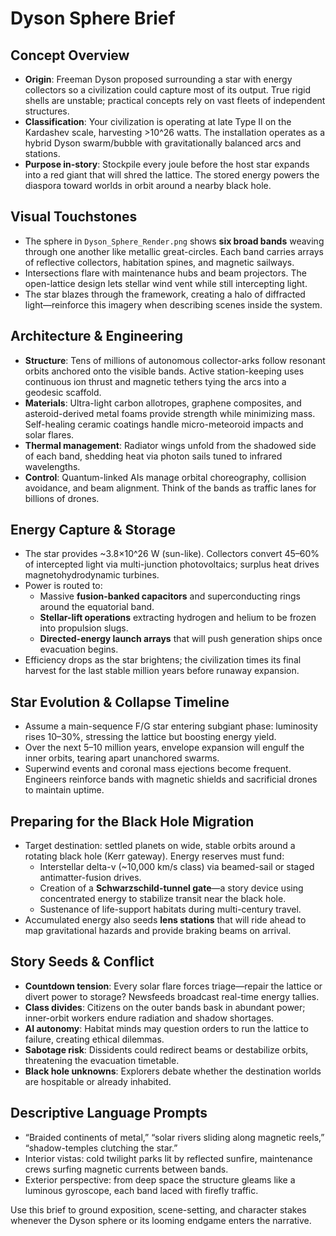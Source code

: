 # Dyson Sphere Brief

## Concept Overview
- **Origin**: Freeman Dyson proposed surrounding a star with energy collectors so a civilization could capture most of its output. True rigid shells are unstable; practical concepts rely on vast fleets of independent structures.
- **Classification**: Your civilization is operating at late Type II on the Kardashev scale, harvesting >10^26 watts. The installation operates as a hybrid Dyson swarm/bubble with gravitationally balanced arcs and stations.
- **Purpose in-story**: Stockpile every joule before the host star expands into a red giant that will shred the lattice. The stored energy powers the diaspora toward worlds in orbit around a nearby black hole.

## Visual Touchstones
- The sphere in `Dyson_Sphere_Render.png` shows **six broad bands** weaving through one another like metallic great-circles. Each band carries arrays of reflective collectors, habitation spines, and magnetic sailways.
- Intersections flare with maintenance hubs and beam projectors. The open-lattice design lets stellar wind vent while still intercepting light.
- The star blazes through the framework, creating a halo of diffracted light—reinforce this imagery when describing scenes inside the system.

## Architecture & Engineering
- **Structure**: Tens of millions of autonomous collector-arks follow resonant orbits anchored onto the visible bands. Active station-keeping uses continuous ion thrust and magnetic tethers tying the arcs into a geodesic scaffold.
- **Materials**: Ultra-light carbon allotropes, graphene composites, and asteroid-derived metal foams provide strength while minimizing mass. Self-healing ceramic coatings handle micro-meteoroid impacts and solar flares.
- **Thermal management**: Radiator wings unfold from the shadowed side of each band, shedding heat via photon sails tuned to infrared wavelengths.
- **Control**: Quantum-linked AIs manage orbital choreography, collision avoidance, and beam alignment. Think of the bands as traffic lanes for billions of drones.

## Energy Capture & Storage
- The star provides ~3.8×10^26 W (sun-like). Collectors convert 45–60% of intercepted light via multi-junction photovoltaics; surplus heat drives magnetohydrodynamic turbines.
- Power is routed to:
  - Massive **fusion-banked capacitors** and superconducting rings around the equatorial band.
  - **Stellar-lift operations** extracting hydrogen and helium to be frozen into propulsion slugs.
  - **Directed-energy launch arrays** that will push generation ships once evacuation begins.
- Efficiency drops as the star brightens; the civilization times its final harvest for the last stable million years before runaway expansion.

## Star Evolution & Collapse Timeline
- Assume a main-sequence F/G star entering subgiant phase: luminosity rises 10–30%, stressing the lattice but boosting energy yield.
- Over the next 5–10 million years, envelope expansion will engulf the inner orbits, tearing apart unanchored swarms.
- Superwind events and coronal mass ejections become frequent. Engineers reinforce bands with magnetic shields and sacrificial drones to maintain uptime.

## Preparing for the Black Hole Migration
- Target destination: settled planets on wide, stable orbits around a rotating black hole (Kerr gateway). Energy reserves must fund:
  - Interstellar delta-v (~10,000 km/s class) via beamed-sail or staged antimatter-fusion drives.
  - Creation of a **Schwarzschild-tunnel gate**—a story device using concentrated energy to stabilize transit near the black hole.
  - Sustenance of life-support habitats during multi-century travel.
- Accumulated energy also seeds **lens stations** that will ride ahead to map gravitational hazards and provide braking beams on arrival.

## Story Seeds & Conflict
- **Countdown tension**: Every solar flare forces triage—repair the lattice or divert power to storage? Newsfeeds broadcast real-time energy tallies.
- **Class divides**: Citizens on the outer bands bask in abundant power; inner-orbit workers endure radiation and shadow shortages.
- **AI autonomy**: Habitat minds may question orders to run the lattice to failure, creating ethical dilemmas.
- **Sabotage risk**: Dissidents could redirect beams or destabilize orbits, threatening the evacuation timetable.
- **Black hole unknowns**: Explorers debate whether the destination worlds are hospitable or already inhabited.

## Descriptive Language Prompts
- “Braided continents of metal,” “solar rivers sliding along magnetic reels,” “shadow-temples clutching the star.”
- Interior vistas: cold twilight parks lit by reflected sunfire, maintenance crews surfing magnetic currents between bands.
- Exterior perspective: from deep space the structure gleams like a luminous gyroscope, each band laced with firefly traffic.

Use this brief to ground exposition, scene-setting, and character stakes whenever the Dyson sphere or its looming endgame enters the narrative.
